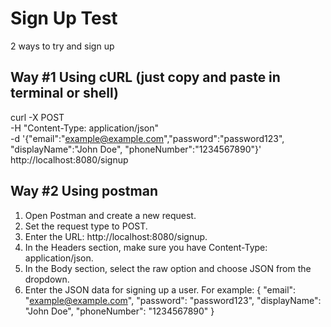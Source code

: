 # Sign Up Test

2 ways to try and sign up

## Way #1 Using cURL (just copy and paste in terminal or shell)
curl -X POST \
-H "Content-Type: application/json" \
-d '{"email":"example@example.com","password":"password123", "displayName":"John Doe", "phoneNumber":"1234567890"}' \
http://localhost:8080/signup


## Way #2 Using postman
1. Open Postman and create a new request.
2. Set the request type to POST.
3. Enter the URL: http://localhost:8080/signup.
4. In the Headers section, make sure you have Content-Type: application/json.
5. In the Body section, select the raw option and choose JSON from the dropdown.
6. Enter the JSON data for signing up a user. For example:
   {
    "email": "example@example.com",
    "password": "password123",
    "displayName": "John Doe",
    "phoneNumber": "1234567890"
  }
